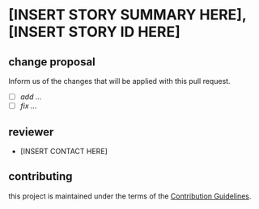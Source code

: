 <!-- alpine :: pull_request -->

# [INSERT STORY SUMMARY HERE], [INSERT STORY ID HERE]

## change proposal

Inform us of the changes that will be applied with this pull request.

- [ ] _add ..._
- [ ] _fix ..._

## reviewer

- [INSERT CONTACT HERE]

## contributing

this project is maintained under the terms of the [Contribution Guidelines][contributing].

[contributing]: https://github.com/fredbelotte/alpine/blob/master/.github/CONTRIBUTING.md 'contribution guidelines'

